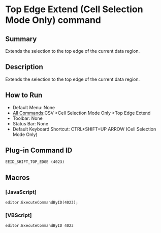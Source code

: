 # Top Edge Extend (Cell Selection Mode Only) command

## Summary

Extends the selection to the top edge of the current data region.

## Description

Extends the selection to the top edge of the current data region.

## How to Run

- Default Menu: None
- [All Commands](../tools/all_commands):CSV \>Cell Selection Mode Only \>Top Edge Extend
- Toolbar: None
- Status Bar: None
- Default Keyboard Shortcut: CTRL+SHIFT+UP ARROW (Cell Selection Mode Only)

## Plug-in Command ID

```
EEID_SHIFT_TOP_EDGE (4023)```

## Macros

### \[JavaScript\]

```
editor.ExecuteCommandByID(4023);
```

### \[VBScript\]

```
editor.ExecuteCommandByID 4023
```
